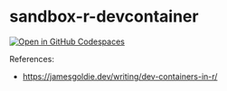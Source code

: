 # sandbox-r-devcontainer

[![Open in GitHub Codespaces](https://github.com/codespaces/badge.svg)](https://codespaces.new/krosenfeld-IDM/sandbox-r-devcontainer?quickstart=1)

References:
- https://jamesgoldie.dev/writing/dev-containers-in-r/
